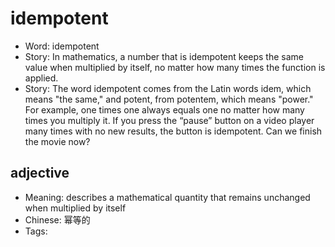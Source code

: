 # idempotent

- Word: idempotent
- Story: In mathematics, a number that is idempotent keeps the same value when multiplied by itself, no matter how many times the function is applied.
- Story: The word idempotent comes from the Latin words idem, which means "the same," and potent, from potentem, which means "power." For example, one times one always equals one no matter how many times you multiply it. If you press the “pause” button on a video player many times with no new results, the button is idempotent. Can we finish the movie now?

## adjective

- Meaning: describes a mathematical quantity that remains unchanged when multiplied by itself
- Chinese: 幂等的
- Tags: 

